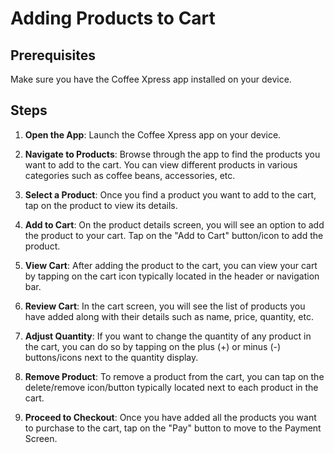 # Adding Products to Cart

## Prerequisites
Make sure you have the Coffee Xpress app installed on your device.

## Steps

1. **Open the App**: Launch the Coffee Xpress app on your device.

2. **Navigate to Products**: Browse through the app to find the products you want to add to the cart. You can view different products in various categories such as coffee beans, accessories, etc.

3. **Select a Product**: Once you find a product you want to add to the cart, tap on the product to view its details.

4. **Add to Cart**: On the product details screen, you will see an option to add the product to your cart. Tap on the "Add to Cart" button/icon to add the product.

5. **View Cart**: After adding the product to the cart, you can view your cart by tapping on the cart icon typically located in the header or navigation bar.

6. **Review Cart**: In the cart screen, you will see the list of products you have added along with their details such as name, price, quantity, etc.

7. **Adjust Quantity**: If you want to change the quantity of any product in the cart, you can do so by tapping on the plus (+) or minus (-) buttons/icons next to the quantity display.

8. **Remove Product**: To remove a product from the cart, you can tap on the delete/remove icon/button typically located next to each product in the cart.

9. **Proceed to Checkout**: Once you have added all the products you want to purchase to the cart, tap on the "Pay" button to move to the Payment Screen.


